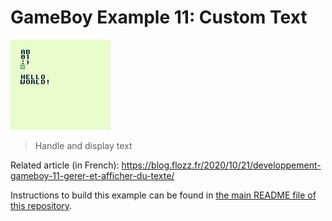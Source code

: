 # GameBoy Example 11: Custom Text

![Breakout Screenshot](text_screenshot.png)

> Handle and display text

Related article (in French): https://blog.flozz.fr/2020/10/21/developpement-gameboy-11-gerer-et-afficher-du-texte/

Instructions to build this example can be found in [the main README file of this repository](https://github.com/flozz/gameboy-examples/#compiling-examples).
